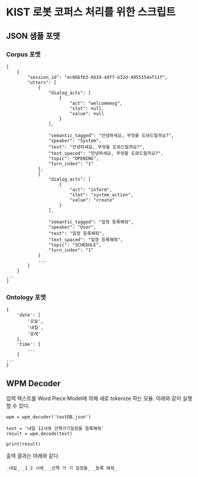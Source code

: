 # KIST 로봇 코퍼스 처리를 위한 스크립트

## JSON 샘플 포맷
### Corpus 포맷

    [
        {
            "session_id": "ec066fb3-6b19-4dff-b32d-4955154af11f",
            "utters": [
                {
                    "dialog_acts": [
                        {
                            "act": "welcomemsg",
                            "slot": null,
                            "value": null
                        }
                    ],
                    
                    "semantic_tagged": "안녕하세요, 무엇을 도와드릴까요?",
                    "speaker": "System",
                    "text": "안녕하세요, 무엇을 도와드릴까요?",
                    "text_spaced": "안녕하세요, 무엇을 도와드릴까요?",
                    "topic": "OPENING",
                    "turn_index": "1"
                },
                {
                    "dialog_acts": [
                        {
                            "act": "inform",
                            "slot": "system_action",
                            "value": "create"
                        }
                    ],
                   
                    "semantic_tagged": "일정 등록해줘",
                    "speaker": "User",
                    "text": "일정 등록해줘",
                    "text_spaced": "일정 등록해줘",
                    "topic": "SCHEDULE",
                    "turn_index": "1"
                }
                ...
            ]
        }
    ...
    ]
  
### Ontology 포맷
    {
        'date': [
            '오늘',
            '내일',
            '모레'
        ],
        'time': [
            ...
        ]
    ...
    }

## WPM Decoder
입력 텍스트를 Word Piece Model에 의해 새로 tokenize 하는 모듈. 아래와 같이 실행할 수 있다.

```
wpm = wpm_decoder('textDB.json')

text = '내일 12시에 산책가기일정을 등록해줘'
result = wpm.decode(text)

print(result)

```
출력 결과는 아래와 같다.

```
_내일_ _1 2 시에_ _산책 가 기 일정을_ _등록 해줘_
```

      